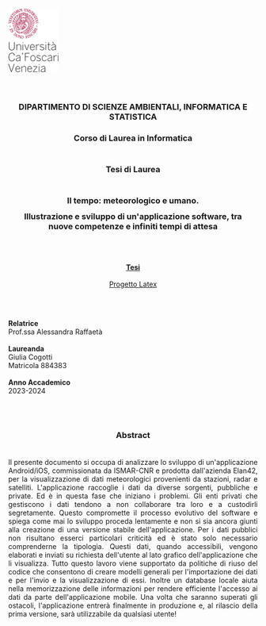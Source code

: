 <br />
<div align="left">
  <a href="https://www.unive.it/">
    <img src="./latex_project/images/unive_logo.jpg" alt="Logo" height="128">
  </a>
  <br />
<br />
<br />
  
  <h3 align="center">
    DIPARTIMENTO DI SCIENZE AMBIENTALI, INFORMATICA E STATISTICA<br />
</h3>
  <h3 align="center">
    Corso di Laurea in Informatica
  </h3>
  <h3 align="center">
    <br />
    Tesi di Laurea
  </h3>
  
  <div style="padding-left: 12px; padding-right: 12px">
  <h3 align="center"><br /><strong>Il tempo: meteorologico e umano.
  <br />
  <div style="padding-top: 12px;"></div>
  Illustrazione e sviluppo di un'applicazione software, tra nuove competenze e infiniti tempi di attesa</h3>
  </strong>
  </div>
<br /><br />
  <p align="center">
    <a href="/thesi.pdf"><strong>Tesi</strong></a>
    <br />
    <br />
    <a href="/latex_project">Progetto Latex</a>
  </p>

<br><br>

<p align="left">
    <strong>Relatrice</strong><br />
    Prof.ssa Alessandra Raffaetà
    <br /><br />
    <strong>Laureanda</strong><br />
    Giulia Cogotti
    <br />
    Matricola 884383
    <br /><br />
    <strong>Anno Accademico</strong><br />
    2023-2024
	
  </p>
</div>
<br />
<br />

<h3 align="center">
    Abstract<br /><br />
  </h3>
<p align="justified" style = "text-align: justify;">Il presente documento si occupa di analizzare lo sviluppo di un'applicazione Android/iOS, commissionata da ISMAR-CNR e prodotta dall'azienda Elan42, per la visualizzazione di dati meteorologici provenienti da stazioni, radar e satelliti. L'applicazione raccoglie i dati da diverse sorgenti, pubbliche e private. Ed è in questa fase che iniziano i problemi. Gli enti privati che gestiscono i dati tendono a non collaborare tra loro e a custodirli segretamente. Questo compromette il processo evolutivo del software e spiega come mai lo sviluppo proceda lentamente e non si sia ancora giunti alla creazione di una versione stabile dell'applicazione. Per i dati pubblici non risultano esserci particolari criticità ed è stato solo necessario comprenderne la tipologia. Questi dati, quando accessibili, vengono elaborati e inviati su richiesta dell'utente al lato grafico dell'applicazione che li visualizza. Tutto questo lavoro viene supportato da politiche di riuso del codice che consentono di creare modelli generali per l'importazione dei dati e per l'invio e la visualizzazione di essi. Inoltre un database locale aiuta nella memorizzazione delle informazioni per rendere efficiente l'accesso ai dati da parte dell'applicazione mobile. Una volta che saranno superati gli ostacoli, l'applicazione entrerà finalmente in produzione e, al rilascio della prima versione, sarà utilizzabile da qualsiasi utente!
</p>
</div>